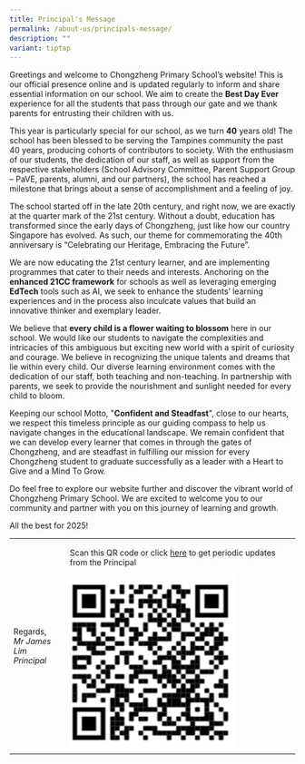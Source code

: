 ```yaml
---
title: Principal's Message
permalink: /about-us/principals-message/
description: ""
variant: tiptap
---
```

<p>Greetings and welcome to Chongzheng Primary School’s website! This is
our official presence online and is updated regularly to inform and share
essential information on our school. We aim to create the <strong>Best Day Ever</strong> experience
for all the students that pass through our gate and we thank parents for
entrusting their children with us.</p>
<p>This year is particularly special for our school, as we turn <strong>40</strong> years
old! The school has been blessed to be serving the Tampines community the
past 40 years, producing cohorts of contributors to society. With the enthusiasm
of our students, the dedication of our staff, as well as support from the
respective stakeholders (School Advisory Committee, Parent Support Group
– PaVE, parents, alumni, and our partners), the school has reached a milestone
that brings about a sense of accomplishment and a feeling of joy.</p>
<p>The school started off in the late 20th century, and right now, we are
exactly at the quarter mark of the 21st century. Without a doubt, education
has transformed since the early days of Chongzheng, just like how our country
Singapore has evolved. As such, our theme for commemorating the 40th anniversary
is “Celebrating our Heritage, Embracing the Future”.</p>
<p>We are now educating the 21st century learner, and are implementing programmes
that cater to their needs and interests. Anchoring on the <strong>enhanced 21CC framework</strong> for
schools as well as leveraging emerging <strong>EdTech</strong> tools such
as AI, we seek to enhance the students’ learning experiences and in the
process also inculcate values that build an innovative thinker and exemplary
leader.</p>
<p>We believe that <strong>every child is a flower waiting to blossom</strong> here
in our school. We would like our students to navigate the complexities
and intricacies of this ambiguous but exciting new world with a spirit
of curiosity and courage. We believe in recognizing the unique talents
and dreams that lie within every child. Our diverse learning environment
comes with the dedication of our staff, both teaching and non-teaching.
In partnership with parents, we seek to provide the nourishment and sunlight
needed for every child to bloom.</p>
<p>Keeping our school Motto, "<strong>Confident and Steadfast</strong>",
close to our hearts, we respect this timeless principle as our guiding
compass to help us navigate changes in the educational landscape. We remain
confident that we can develop every learner that comes in through the gates
of Chongzheng, and are steadfast in fulfilling our mission for every Chongzheng
student to graduate successfully as a leader with a Heart to Give and a
Mind To Grow.</p>
<p>Do feel free to explore our website further and discover the vibrant world
of Chongzheng Primary School. We are excited to welcome you to our community
and partner with you on this journey of learning and growth.</p>
<p>All the best for 2025!</p>
<table style="minWidth: 50px">
<colgroup>
<col>
<col>
</colgroup>
<tbody>
<tr>
<td rowspan="1" colspan="1">
<p>Regards,
<br><em>Mr James Lim<br>Principal</em>
</p>
</td>
<td rowspan="1" colspan="1">
<p>Scan this&nbsp;QR code or click&nbsp;<a href="https://sites.google.com/moe.edu.sg/czps-principal2022/home" class="" rel="noopener" target="_blank">here</a> to
get periodic updates<em>&nbsp;</em> from the Principal</p>
<div class="isomer-image-wrapper">
<img style="width: 75%;" height="auto" width="100%" src="/images/qr.png">
</div>
</td>
</tr>
</tbody>
</table>
<p></p>